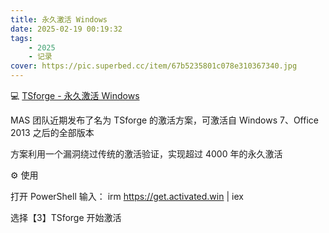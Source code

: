 ```yaml
---
title: 永久激活 Windows
date: 2025-02-19 00:19:32
tags: 
    - 2025
    - 记录
cover: https://pic.superbed.cc/item/67b5235801c078e310367340.jpg
---
```



💻 [TSforge - 永久激活 Windows](https://massgrave.dev/blog/tsforge)

MAS 团队近期发布了名为 TSforge 的激活方案，可激活自 Windows 7、Office 2013 之后的全部版本

方案利用一个漏洞绕过传统的激活验证，实现超过 4000 年的永久激活

⚙️ 使用

打开 PowerShell 输入：
irm https://get.activated.win | iex

选择【3】TSforge 开始激活


